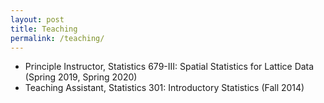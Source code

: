 ```yaml
---
layout: post
title: Teaching
permalink: /teaching/
---
```


- Principle Instructor, Statistics 679-III: Spatial Statistics for Lattice Data (Spring 2019, Spring 2020)
- Teaching Assistant, Statistics 301: Introductory Statistics (Fall 2014)
